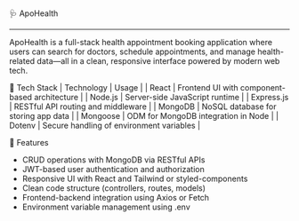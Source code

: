 🩺 ApoHealth
_______________
ApoHealth is a full-stack health appointment booking application where users can search for doctors, schedule appointments, and manage health-related data—all in a clean, responsive interface powered by modern web tech.

🧰 Tech Stack
| Technology | Usage | 
| React | Frontend UI with component-based architecture | 
| Node.js | Server-side JavaScript runtime | 
| Express.js | RESTful API routing and middleware | 
| MongoDB | NoSQL database for storing app data | 
| Mongoose | ODM for MongoDB integration in Node | 
| Dotenv | Secure handling of environment variables | 



🚀 Features
- CRUD operations with MongoDB via RESTful APIs
- JWT-based user authentication and authorization
- Responsive UI with React and Tailwind or styled-components
- Clean code structure (controllers, routes, models)
- Frontend-backend integration using Axios or Fetch
- Environment variable management using .env


